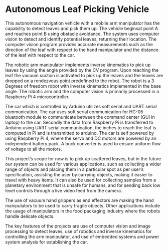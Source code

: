 # Autonomous Leaf Picking Vehicle

This autonomous navigation vehicle with a mobile arm manipulator has the capability to detect leaves and pick them up. The vehicle beginsat point A and reaches point B using obstacle avoidance. The system uses computer vision to detect and identify potential leaves, returning their location. The computer vision program provides accurate measurements such as the direction of the leaf with respect to the hand manipulator and the distance of the leaf with respect to the car.
  
The robotic arm manipulator implements inverse kinematics to pick up leaves by using the angle provided by the CV program. Upon reaching the leaf the vacuum suction is activated to pick up the leaves and the leaves are dropped on a rendezvous point predefined to the robot. The robot is a 3 Degrees of freedom robot with inverse kinematics implemented in the base angle. The robotic arm and the computer vision is primarily processed in a Raspberry Pi 4 microcontroller.
  
The car which is controlled by Arduino utilizes soft serial and UART serial communication. The car uses soft serial communication for HC-05 bluetooth module to communicate between the command center (GUI in laptop) to the car. Secondly the data from Raspberry Pi is transferred to Arduino using UART serial communication, the inches to reach the leaf is computed in Pi and is transmitted to arduino. The car is self powered by using Raspberry Pi 4, where the servo and DC motors are powered by an independent battery pack. A buck converter is used to ensure uniform flow of voltage to all the motors.
  
This project’s scope for now is to pick up scattered leaves, but in the future our system can be used for various applications, such as collecting a wider range of objects and placing them in a particular spot as per user’s specification, assisting the user by carrying objects, making it easier to travel with heavy items. It can also be used for collecting samples from a planetary environment that is unsafe for humans, and for sending back low level controls through a live video feed from the camera.
  
The use of vacuum hand grippers as end effectors are making the hand manipulators to be used to carry fragile objects. Other applications include the usage of manipulators in the food packaging industry where the robots handle delicate objects.
  
The key features of the projects are use of computer vision and image processing to detect leaves, use of robotics and inverse kinematics for controlling the arm manipulator, and use of embedded systems and power system analysis for establishing the car.

